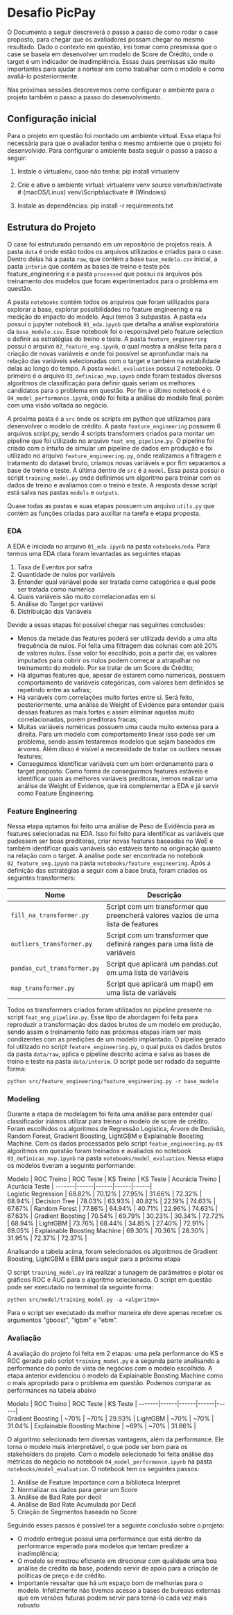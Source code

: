 # Desafio PicPay

O Documento a seguir descreverá o passo a passo de como rodar o case proposto, para chegar que os avaliadores possam chegar no mesmo resultado. Dado o contexto em questão, irei tomar como presmissa que o case se baseia em desenvolver um modelo de Score de Crédito, onde o target é um indicador de inadimplência. Essas duas premissas são muito importantes para ajudar a nortear em como trabalhar com o modelo e como avaliá-lo posteriormente. 

Nas próximas sessões descrevemos como configurar o ambiente para o projeto também o passo a passo do desenvolvimento.

## Configuração inicial

Para o projeto em questão foi montado um ambiente virtual. Essa etapa foi necessária para que o avaliador tenha o mesmo ambiente que o projeto foi desenvolvido. Para configurar o ambiente basta seguir o passo a passo a seguir:
1. Instale o virtualenv, caso não tenha:
   pip install virtualenv

2. Crie e ative o ambiente virtual:
   virtualenv venv
   source venv/bin/activate  # (macOS/Linux)
   venv\Scripts\activate     # (Windows)

3. Instale as dependências:
   pip install -r requirements.txt

## Estrutura do Projeto

O case foi estruturado pensando em um repositório de projetos reais. A pasta `data` é onde estão todos os arquivos utilizados e criados para o case. Dentro delas há a pasta `raw`, que contém a base `base_modelo.csv` inicial, a pasta `interim` que contém as bases de treino e teste pós feature_engineering e a pasta `processed` que possui os arquivos pós treinamento dos modelos que foram experimentados para o problema em questão. 

A pasta `notebooks` contém todos os arquivos que foram utilizados para explorar a base, explorar possibilidades no feature engineering e na medição do impacto do modelo. Aqui temos 3 subpastas. 
A pasta `eda` possui o jupyter notebook `01_eda.ipynb` que detalha a análise exploratória da `base_modelo.csv`. Esse notebook foi o responsável pelo feature selection e definir as estratégias do treino e teste. 
A pasta `feature_engineering` possui o arquivo `02_feature_eng.ipynb`, o qual mostra a análise feita para a criação de novas variáveis e onde foi possível se apronfundar mais na relação das variáveis selecionadas com o target e também na estabilidade delas ao longo do tempo.
A pasta `model_evaluation` possui 2 notebooks. O primeiro é o arquivo `03_definicao_mvp.ipynb` onde foram testados diversos algoritmos de classificação para definir quais seriam os melhores candidatos para o problema em questão. Por fim o último notebook é o `04_model_performance.ipynb`, onde foi feita a análise do modelo final, porém com uma visão voltada ao negócio. 

A próxima pasta é a `src` onde os scripts em python que utilizamos para desenvolver o modelo de crédito. A pasta `feature_engineering` possuem 6 arquivos script.py, sendo 4 scripts transformers criados para montar um pipeline que foi utilizado no arquivo `feat_eng_pipeline.py`. O pipeline foi criado com o intuito de simular um pipeline de dados em produção e foi utilizado no arquivo `feature_engineering.py`, onde realizamos a filtragem e tratamento do dataset bruto, criamos novas variáveis e por fim separamos a base de treino e teste. 
A última dentro de `src` é a `model`. Essa pasta possui o script `training_model.py` onde definimos um algoritmo para treinar com os dados de treino e avaliamos com o treino e teste. A resposta desse script está salva nas pastas `models` e `outputs`.

Quase todas as pastas e suas etapas possuem um arquivo `utils.py` que contém as funções criadas para auxiliar na tarefa e etapa proposta.

### EDA

A EDA é iniciada no arquivo `01_eda.ipynb` na pasta `notebooks/eda`. Para termos uma EDA clara foram levantadas as seguintes etapas

1. Taxa de Eventos por safra
2. Quantidade de nulos por variáveis
3. Entender qual variável pode ser tratada como categórica e qual pode ser tratada como numérica
4. Quais variáveis são muito correlacionadas em si
5. Análise do Target por variávei
6. Distribuição das Variáveis 

Devido a essas etapas foi possível chegar nas seguintes conclusões:

* Menos da metade das features poderá ser utilizada devido a uma alta frequência de nulos. Foi feita uma filtragem das colunas com até 20% de valores nulos. Esse valor foi escolhido, pois a partir dai, os valores imputados para cobrir os nulos podem começar a atrapalhar no treinamento do modelo. Por se tratar de um Score de Crédito;
* Há algumas features que, apesar de estarem como númericas, possuem comportamento de variáveis categóricas, com valores bem definidos se repetindo entre as safras;
* Há variáveis com correlações muito fortes entre si. Será feito, posteriormente, uma análise de Weight of Evidence para entender quais dessas features as mais fortes e assim eliminar aquelas muito correlacionadas, porém preditoras fracas;
* Muitas variáveis numéricas possuem uma cauda muito extensa para a direita. Para um modelo com comportamento linear isso pode ser um problema, sendo assim testaremos modelos que sejam baseados em árvores. Além disso é visível a necessidade de tratar os outliers nessas features;
* Conseguimos identificar variáveis com um bom ordenamento para o target proposto. Como forma de conseguirmos features estáveis e identificar quais as melhores variáveis preditoras, iremos realizar uma análise de Weight of Evidence, que irá complementar a EDA e já servir como Feature Engineering.

### Feature Engineering

Nessa etapa optamos foi feito uma análise de Peso de Evidência para as features selecionadas na EDA. Isso foi feito para identificar as variáveis que pudessem ser boas preditoras, criar novas features baseadas no WoE e também identificar quais variáveis são estáveis tanto na originação quanto na relação com o target. A análise pode ser encontrada no notebook `02_feature_eng.ipynb` na pasta `notebooks/feature_engineering`. 
Após a definição das estratégias a seguir com a base bruta, foram criados os seguintes transformers:

Nome | Descrição |
--- |------------|                   
`fill_na_transformer.py` | Script com um transformer que preencherá valores vazios de uma lista de features |
`outliers_transformer.py` | Script com um transformer que definirá ranges para uma lista de variáveis |
`pandas_cut_transformer.py` | Script que aplicará um pandas.cut em uma lista de variáveis |
`map_transformer.py` | Script que aplicará um map() em uma lista de variáveis |

Todos os transformers criados foram utilizados no pipeline presente no script `feat_eng_pipeline.py`. Esse tipo de abordagem foi feita para reproduzir a transformação dos dados brutos de um modelo em produção, sendo assim o treinamento feito nas próximas etapas iriam ser mais condizentes com as predições de um modelo implantado. O pipeline gerado foi utilizado no script `feature_engineering.py`, o qual puxa os dados brutos da pasta `data/raw`, aplica o pipeline descrito acima e salva as bases de treino e teste na pasta `data/interim`. 
O script pode ser rodado da seguinte forma:
```
python src/feature_engineering/feature_engineering.py -r base_modelo
```

### Modeling

Durante a etapa de modelagem foi feita uma análise para entender qual classificador iriámos utilizar para treinar o modelo de score de crédito. Foram escolhidos os algoritmos de Regressão Logística, Árvore de Decisão, Random Forest, Gradient Boosting, LightGBM e Explainable Boosting Machine. Com os dados processados pelo script `featue_engineering.py` os algoritmos em questão foram treinados e avaliados no notebook `03_definicao_mvp.ipynb` na pasta `notebooks/model_evaluation`. 
Nessa etapa os modelos tiveram a seguinte performande: 

Modelo | ROC Treino | ROC Teste | KS Treino | KS Teste | Acurácia Treino | Acurácia Teste |
-------|------|------|------|------|                  
Logistic Regression | 68.82% | 70.12% | 27.95% | 31.66% | 72.32% | 68.94% |
Decision Tree | 78.03% | 63.93% | 40.82% | 22.19% | 74.63% | 67.67% |
Random Forest | 77.86% | 64.94% | 40.71% | 22.96% | 74.63% | 67.63% |
Gradient Boosting | 70.54% | 69.79% | 30.23% | 30.34% | 72.72% | 68.94% |
LightGBM | 73.76% | 68.44% | 34.85% | 27.40% | 72.91% | 69.05% |
Explainable Boosting Machine | 69.30% | 70.36% | 28.30% | 31.95% | 72.37% | 72.37% |

Analisando a tabela acima, foram selecionados os algoritmos de Gradient Boosting, LightGBM e EBM para seguir para a próxima etapa

O script `training_model.py` irá realizar a tunagem de parâmetros e plotar os gráficos ROC e AUC para o algoritmo selecionado. O script em questão pode ser executado no terminal da seguinte forma: 
```
python src/model/training_model.py -a <algoritmo>
```

Para o script ser executado da melhor maneira ele deve apenas receber os argumentos "gboost", "lgbm" e "ebm".

### Avaliação 
A avaliação do projeto foi feita em 2 etapas: uma pela performance do KS e ROC gerada pelo script `training_model.py` e a segunda parte analisando a performance do ponto de vista de negócios com o modelo escolhido. 
A etapa anterior evidenciou o modelo da Explainable Boosting Machine como o mais apropriado para o problema em questão. Podemos comparar as performances na tabela abaixo

Modelo | ROC Treino | ROC Teste | KS Teste |
-------|------|------|------|------|                  
Gradient Boosting | ~70% | ~70% | 29.93% |
LightGBM | ~70% | ~70% | 31.04% |
Explainable Boosting Machine | ~69% | ~70% | 31.66% |

O algoritmo selecionado tem diversas vantagens, além da performance. Ele torna o modelo mais interpretável, o que pode ser bom para os stakeholders do projeto. 
Com o modelo selecionado foi feita análise das métricas do negócio no notebook `04_model_performance.ipynb` na pasta `notebooks/model_evaluation`. O notebook tem os seguintes passos:

1. Análise de Feature Importance com a biblioteca Interpret
2. Normalizar os dados para gerar um Score
3. Análise de Bad Rate por decil
4. Análise de Bad Rate Acumulada por Decil
5. Criação de Segmentos baseado no Score 

Seguindo esses passos é possível ter a seguinte conclusão sobre o projeto:

* O modelo entregue possui uma performance que está dentro da performance esperada para modelos que tentam predizer a inadimplência;
* O modelo se mostrou eficiente em direcionar com qualidade uma boa análise de crédito da base, podendo servir de apoio para a criação de políticas de preço e de crédito. 
* Importante ressaltar que há um espaço bom de melhorias para o modelo. Infelizmente não tivemos acesso a bases de bureaus externas que em versões futuras podem servir para torná-lo cada vez mais robusto